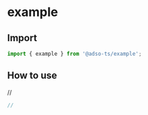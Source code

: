# example

## Import
```ts
import { example } from '@adso-ts/example';
```

## How to use
//

```ts
//
```
